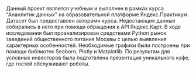 Данный проект является учебным и выполнен в рамках курса "Ананлитик данных" на образовательной платформе Яндекс.Практикум. 
Датасет был предоставлен авторами курса. Недостающие данные собирались в него при помощи обращения к API Яндекс.Карт.
В ходе исследования был проанализирован средствами Python рынок заведений общественного питания Москвы с целью выявления характерных особенностей.
Необходимые графики были построены при помощи библиотек Seaborn, Plotly и Matplotlib.
По результам для условных инвесторов была подготвлена презентация уникального кафе, где гостей обслуживают роботы.